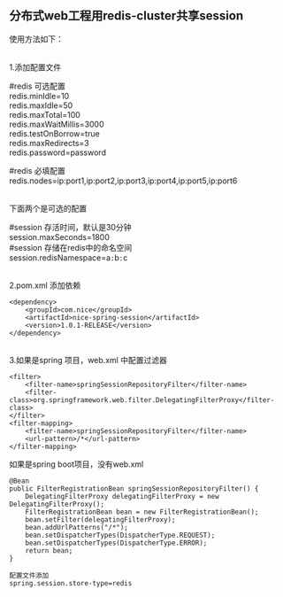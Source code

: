 
## 分布式web工程用redis-cluster共享session

使用方法如下：

<br/>
1.添加配置文件

#redis 可选配置<br/>
redis.minIdle=10<br/>
redis.maxIdle=50<br/>
redis.maxTotal=100<br/>
redis.maxWaitMillis=3000<br/>
redis.testOnBorrow=true<br/>
redis.maxRedirects=3<br/>
redis.password=password<br/>

#redis 必填配置<br/>
redis.nodes=ip:port1,ip:port2,ip:port3,ip:port4,ip:port5,ip:port6<br/>

<br/>
下面两个是可选的配置

#session 存活时间，默认是30分钟<br/>
session.maxSeconds=1800<br/>
#session 存储在redis中的命名空间<br/>
session.redisNamespace=a``:``b``:``c<br/>

<br/>
2.pom.xml 添加依赖

    <dependency>
        <groupId>com.nice</groupId>
        <artifactId>nice-spring-session</artifactId>
        <version>1.0.1-RELEASE</version>
    </dependency>

<br/>
3.如果是spring 项目，web.xml 中配置过滤器

    <filter>
        <filter-name>springSessionRepositoryFilter</filter-name>
        <filter-class>org.springframework.web.filter.DelegatingFilterProxy</filter-class>
    </filter>
    <filter-mapping>
        <filter-name>springSessionRepositoryFilter</filter-name>
        <url-pattern>/*</url-pattern>
    </filter-mapping>

如果是spring boot项目，没有web.xml

    @Bean
	public FilterRegistrationBean springSessionRepositoryFilter() {
        DelegatingFilterProxy delegatingFilterProxy = new DelegatingFilterProxy();
        FilterRegistrationBean bean = new FilterRegistrationBean();
        bean.setFilter(delegatingFilterProxy);
        bean.addUrlPatterns("/*");
        bean.setDispatcherTypes(DispatcherType.REQUEST);
        bean.setDispatcherTypes(DispatcherType.ERROR);
        return bean;
	}

	配置文件添加
	spring.session.store-type=redis
